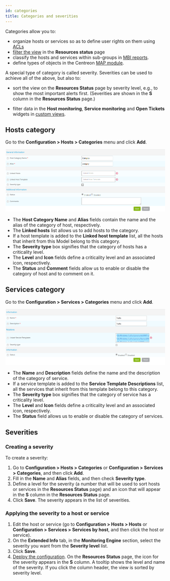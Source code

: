```yaml
---
id: categories
title: Categories and severities
---
```


Categories allow you to:

- organize hosts or services so as to define user rights on them using [ACLs](../administration/access-control-lists.md)
- [filter the view](../alerts-notifications/resources-status.md#filtering-events) in the **Resources status** page
- classify the hosts and services within sub-groups in [MBI reports](../reporting/concepts.md).
- define types of objects in the Centreon [MAP module](../graph-views/introduction-map.md).

A special type of category is called severity. Severities can be used to achieve all of the above, but also to:

- sort the view on the **Resources Status** page by severity level, e.g., to show the most important alerts first. (Severities are shown in the **S** column in the **Resources Status** page.)

- filter data in the **Host monitoring**, **Service monitoring** and **Open Tickets** widgets in [custom views](../alerts-notifications/custom-views.md).

## Hosts category

Go to the **Configuration > Hosts > Categories** menu and click **Add**.

![image](../assets/configuration/08hostcategory.png)

* The **Host Category Name** and **Alias** fields contain the name and the alias of the category of host, respectively.
* The **Linked hosts** list allows us to add hosts to the category.
* If a host template is added to the **Linked host template** list, all the hosts that inherit from this Model belong to
  this category.
* The **Severity type** box signifies that the category of hosts has a criticality level.
* The **Level** and **Icon** fields define a criticality level and an associated icon, respectively.
* The **Status** and **Comment** fields allow us to enable or disable the category of host and to comment on it.

## Services category

Go to the **Configuration > Services > Categories** menu and click **Add**.

![image](../assets/configuration/08servicecategory.png)

* The **Name** and **Description** fields define the name and the description of the category of service.
* If a service template is added to the **Service Template Descriptions** list, all the services that inherit from this
  template belong to this category. 
* The **Severity type** box signifies that the category of service has a criticality level.
* The **Level** and **Icon** fields define a criticality level and an associated icon, respectively.
* The **Status** field allows us to enable or disable the category of services.

## Severities

### Creating a severity

To create a severity:

1. Go to **Configuration > Hosts > Categories** or **Configuration > Services > Categories**, and then click **Add**.
2. Fill in the **Name** and **Alias** fields, and then check **Severity type**.
3. Define a level for the severity (a number that will be used to sort hosts or services in the **Resources Status** page) and an icon that will appear in the **S** column in the **Resources Status** page.
4. Click **Save**. The severity appears in the list of severities.

### Applying the severity to a host or service

1. Edit the host or service (go to **Configuration > Hosts > Hosts** or **Configuration > Services > Services by host**, and then click the host or service).
2. On the **Extended Info** tab, in the **Monitoring Engine** section, select the severity you want from the **Severity level** list.
3. Click **Save**.
4. [Deploy the configuration](../monitoring/monitoring-servers/deploying-a-configuration.md). On the **Resources Status** page, the icon for the severity appears in the **S** column. A tooltip shows the level and name of the severity. If you click the column header, the view is sorted by severity level.
